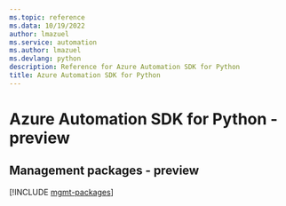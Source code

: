 ```yaml
---
ms.topic: reference
ms.data: 10/19/2022
author: lmazuel
ms.service: automation
ms.author: lmazuel
ms.devlang: python
description: Reference for Azure Automation SDK for Python
title: Azure Automation SDK for Python
---
```

# Azure Automation SDK for Python - preview

## Management packages - preview
[!INCLUDE [mgmt-packages](automation-mgmt-index.md)]